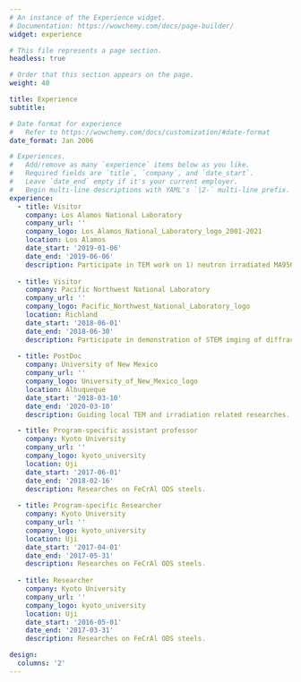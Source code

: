 ```yaml
---
# An instance of the Experience widget.
# Documentation: https://wowchemy.com/docs/page-builder/
widget: experience

# This file represents a page section.
headless: true

# Order that this section appears on the page.
weight: 40

title: Experience
subtitle:

# Date format for experience
#   Refer to https://wowchemy.com/docs/customization/#date-format
date_format: Jan 2006

# Experiences.
#   Add/remove as many `experience` items below as you like.
#   Required fields are `title`, `company`, and `date_start`.
#   Leave `date_end` empty if it's your current employer.
#   Begin multi-line descriptions with YAML's `|2-` multi-line prefix.
experience:
  - title: Visitor
    company: Los Alamos National Laboratory
    company_url: ''
    company_logo: Los_Alamos_National_Laboratory_logo_2001-2021
    location: Los Alamos
    date_start: '2019-01-06'
    date_end: '2019-06-06'
    description: Participate in TEM work on 1) neutron irradiated MA956 and 2) ion-irradiated CuNb multi-nanolayer composites.
    
  - title: Visitor
    company: Pacific Northwest National Laboratory
    company_url: ''
    company_logo: Pacific_Northwest_National_Laboratory_logo
    location: Richland
    date_start: '2018-06-01'
    date_end: '2018-06-30'
    description: Participate in demonstration of STEM imging of diffraction contrast in metals.
    
  - title: PostDoc
    company: University of New Mexico
    company_url: ''
    company_logo: University_of_New_Mexico_logo
    location: Albuqueque
    date_start: '2018-03-10'
    date_end: '2020-03-10'
    description: Guiding local TEM and irradiation related researches.

  - title: Program-specific assistant professor
    company: Kyoto University
    company_url: ''
    company_logo: kyoto_university
    location: Uji
    date_start: '2017-06-01'
    date_end: '2018-02-16'
    description: Researches on FeCrAl ODS steels.
    
  - title: Program-specific Researcher
    company: Kyoto University
    company_url: ''
    company_logo: kyoto_university
    location: Uji
    date_start: '2017-04-01'
    date_end: '2017-05-31'
    description: Researches on FeCrAl ODS steels.
    
  - title: Researcher
    company: Kyoto University
    company_url: ''
    company_logo: kyoto_university
    location: Uji
    date_start: '2016-05-01'
    date_end: '2017-03-31'
    description: Researches on FeCrAl ODS steels.

design:
  columns: '2'
---
```

